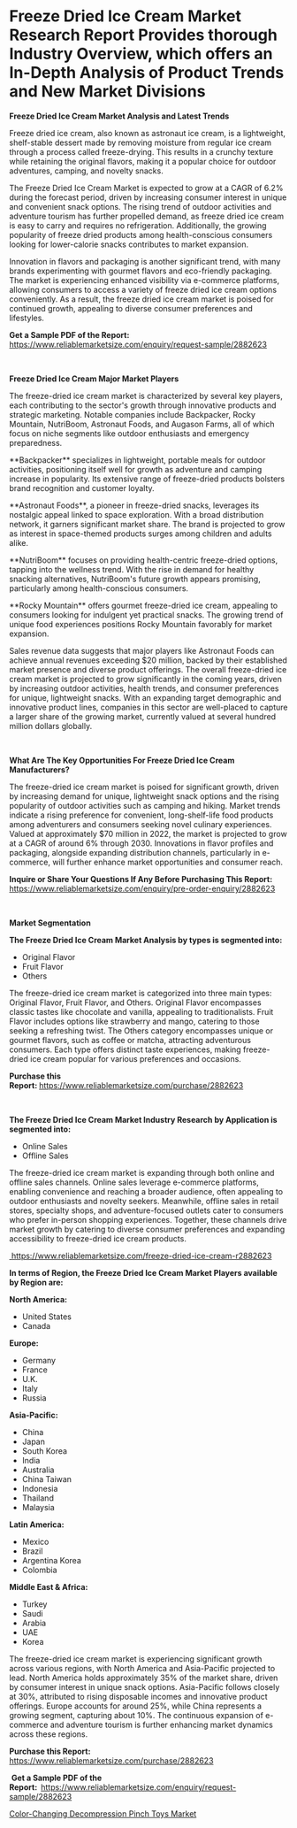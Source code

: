 <p><h1>Freeze Dried Ice Cream Market Research Report Provides thorough Industry Overview, which offers an In-Depth Analysis of Product Trends and New Market Divisions</h1></p><p><strong>Freeze Dried Ice Cream Market Analysis and Latest Trends</strong></p>
<p><p>Freeze dried ice cream, also known as astronaut ice cream, is a lightweight, shelf-stable dessert made by removing moisture from regular ice cream through a process called freeze-drying. This results in a crunchy texture while retaining the original flavors, making it a popular choice for outdoor adventures, camping, and novelty snacks.</p><p>The Freeze Dried Ice Cream Market is expected to grow at a CAGR of 6.2% during the forecast period, driven by increasing consumer interest in unique and convenient snack options. The rising trend of outdoor activities and adventure tourism has further propelled demand, as freeze dried ice cream is easy to carry and requires no refrigeration. Additionally, the growing popularity of freeze dried products among health-conscious consumers looking for lower-calorie snacks contributes to market expansion.</p><p>Innovation in flavors and packaging is another significant trend, with many brands experimenting with gourmet flavors and eco-friendly packaging. The market is experiencing enhanced visibility via e-commerce platforms, allowing consumers to access a variety of freeze dried ice cream options conveniently. As a result, the freeze dried ice cream market is poised for continued growth, appealing to diverse consumer preferences and lifestyles.</p></p>
<p><strong>Get a Sample PDF of the Report:&nbsp;</strong> <a href="https://www.reliablemarketsize.com/enquiry/request-sample/2882623?utm_campaign=2808&utm_medium=2&utm_source=Github&utm_content=ia&utm_term=13032025&utm_id=freeze-dried-ice-cream">https://www.reliablemarketsize.com/enquiry/request-sample/2882623</a></p>
<p>&nbsp;</p>
<p><strong>Freeze Dried Ice Cream Major Market Players</strong></p>
<p><p>The freeze-dried ice cream market is characterized by several key players, each contributing to the sector's growth through innovative products and strategic marketing. Notable companies include Backpacker, Rocky Mountain, NutriBoom, Astronaut Foods, and Augason Farms, all of which focus on niche segments like outdoor enthusiasts and emergency preparedness.</p><p>**Backpacker** specializes in lightweight, portable meals for outdoor activities, positioning itself well for growth as adventure and camping increase in popularity. Its extensive range of freeze-dried products bolsters brand recognition and customer loyalty.</p><p>**Astronaut Foods**, a pioneer in freeze-dried snacks, leverages its nostalgic appeal linked to space exploration. With a broad distribution network, it garners significant market share. The brand is projected to grow as interest in space-themed products surges among children and adults alike.</p><p>**NutriBoom** focuses on providing health-centric freeze-dried options, tapping into the wellness trend. With the rise in demand for healthy snacking alternatives, NutriBoom's future growth appears promising, particularly among health-conscious consumers.</p><p>**Rocky Mountain** offers gourmet freeze-dried ice cream, appealing to consumers looking for indulgent yet practical snacks. The growing trend of unique food experiences positions Rocky Mountain favorably for market expansion.</p><p>Sales revenue data suggests that major players like Astronaut Foods can achieve annual revenues exceeding $20 million, backed by their established market presence and diverse product offerings. The overall freeze-dried ice cream market is projected to grow significantly in the coming years, driven by increasing outdoor activities, health trends, and consumer preferences for unique, lightweight snacks. With an expanding target demographic and innovative product lines, companies in this sector are well-placed to capture a larger share of the growing market, currently valued at several hundred million dollars globally.</p></p>
<p>&nbsp;</p>
<p><strong>What Are The Key Opportunities For Freeze Dried Ice Cream Manufacturers?</strong></p>
<p><p>The freeze-dried ice cream market is poised for significant growth, driven by increasing demand for unique, lightweight snack options and the rising popularity of outdoor activities such as camping and hiking. Market trends indicate a rising preference for convenient, long-shelf-life food products among adventurers and consumers seeking novel culinary experiences. Valued at approximately $70 million in 2022, the market is projected to grow at a CAGR of around 6% through 2030. Innovations in flavor profiles and packaging, alongside expanding distribution channels, particularly in e-commerce, will further enhance market opportunities and consumer reach.</p></p>
<p><strong>Inquire or Share Your Questions If Any Before Purchasing This Report:</strong> <a href="https://www.reliablemarketsize.com/enquiry/pre-order-enquiry/2882623?utm_campaign=2808&utm_medium=2&utm_source=Github&utm_content=ia&utm_term=13032025&utm_id=freeze-dried-ice-cream">https://www.reliablemarketsize.com/enquiry/pre-order-enquiry/2882623</a></p>
<p>&nbsp;</p>
<p><strong>Market Segmentation</strong></p>
<p><strong>The Freeze Dried Ice Cream Market Analysis by types is segmented into:</strong></p>
<p><ul><li>Original Flavor</li><li>Fruit Flavor</li><li>Others</li></ul></p>
<p><p>The freeze-dried ice cream market is categorized into three main types: Original Flavor, Fruit Flavor, and Others. Original Flavor encompasses classic tastes like chocolate and vanilla, appealing to traditionalists. Fruit Flavor includes options like strawberry and mango, catering to those seeking a refreshing twist. The Others category encompasses unique or gourmet flavors, such as coffee or matcha, attracting adventurous consumers. Each type offers distinct taste experiences, making freeze-dried ice cream popular for various preferences and occasions.</p></p>
<p><strong>Purchase this Report:&nbsp;</strong><a href="https://www.reliablemarketsize.com/purchase/2882623?utm_campaign=2808&utm_medium=2&utm_source=Github&utm_content=ia&utm_term=13032025&utm_id=freeze-dried-ice-cream">https://www.reliablemarketsize.com/purchase/2882623</a></p>
<p>&nbsp;</p>
<p><strong>The Freeze Dried Ice Cream Market Industry Research by Application is segmented into:</strong></p>
<p><ul><li>Online Sales</li><li>Offline Sales</li></ul></p>
<p><p>The freeze-dried ice cream market is expanding through both online and offline sales channels. Online sales leverage e-commerce platforms, enabling convenience and reaching a broader audience, often appealing to outdoor enthusiasts and novelty seekers. Meanwhile, offline sales in retail stores, specialty shops, and adventure-focused outlets cater to consumers who prefer in-person shopping experiences. Together, these channels drive market growth by catering to diverse consumer preferences and expanding accessibility to freeze-dried ice cream products.</p></p>
<p><a href="https://www.reliablemarketsize.com/freeze-dried-ice-cream-r2882623?utm_campaign=2808&utm_medium=2&utm_source=Github&utm_content=ia&utm_term=13032025&utm_id=freeze-dried-ice-cream">&nbsp;https://www.reliablemarketsize.com/freeze-dried-ice-cream-r2882623</a></p>
<p><strong>In terms of Region, the Freeze Dried Ice Cream Market Players available by Region are:</strong></p>
<p>
    <p> <strong> North America: </strong>
        <ul>
            <li>United States</li>
            <li>Canada</li>
        </ul>
        </p> 
    <p> <strong> Europe: </strong>
        <ul>
            <li>Germany</li>
            <li>France</li>
            <li>U.K.</li>
            <li>Italy</li>
            <li>Russia</li>
        </ul>
        </p> 
    <p> <strong> Asia-Pacific: </strong>
        <ul>
            <li>China</li>
            <li>Japan</li>
            <li>South Korea</li>
            <li>India</li>
            <li>Australia</li>
            <li>China Taiwan</li>
            <li>Indonesia</li>
            <li>Thailand</li>
            <li>Malaysia</li>
        </ul>
        </p> 
    <p> <strong> Latin America: </strong>
        <ul>
            <li>Mexico</li>
            <li>Brazil</li>
            <li>Argentina Korea</li>
            <li>Colombia</li>
        </ul>
        </p> 
    <p> <strong> Middle East & Africa: </strong>
        <ul>
            <li>Turkey</li>
            <li>Saudi</li>
            <li>Arabia</li>
            <li>UAE</li>
            <li>Korea</li>
        </ul>
    </p>
    </p>
<p><p>The freeze-dried ice cream market is experiencing significant growth across various regions, with North America and Asia-Pacific projected to lead. North America holds approximately 35% of the market share, driven by consumer interest in unique snack options. Asia-Pacific follows closely at 30%, attributed to rising disposable incomes and innovative product offerings. Europe accounts for around 25%, while China represents a growing segment, capturing about 10%. The continuous expansion of e-commerce and adventure tourism is further enhancing market dynamics across these regions.</p></p>
<p><strong>Purchase this Report: </strong><a href="https://www.reliablemarketsize.com/purchase/2882623?utm_campaign=2808&utm_medium=2&utm_source=Github&utm_content=ia&utm_term=13032025&utm_id=freeze-dried-ice-cream">https://www.reliablemarketsize.com/purchase/2882623</a></p>
<p>&nbsp;<strong>Get a Sample PDF of the Report:&nbsp;&nbsp;</strong><a href="https://www.reliablemarketsize.com/enquiry/request-sample/2882623?utm_campaign=2808&utm_medium=2&utm_source=Github&utm_content=ia&utm_term=13032025&utm_id=freeze-dried-ice-cream">https://www.reliablemarketsize.com/enquiry/request-sample/2882623</a></p>
<p><strong></strong></p>
<p><p><a href="https://github.com/saroarmaicky/Market-Research-Report-List-1/blob/main/color-changing-decompression-pinch-toys-market.md?utm_campaign=2808&utm_medium=2&utm_source=Github&utm_content=ia&utm_term=13032025&utm_id=freeze-dried-ice-cream">Color-Changing Decompression Pinch Toys Market</a></p></p>